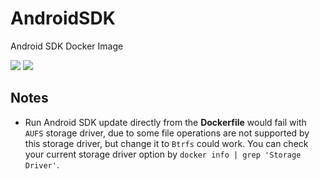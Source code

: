 # AndroidSDK

Android SDK Docker Image

[![](https://img.shields.io/badge/Docker%20Hub-info-blue.svg)](https://hub.docker.com/r/thyrlian/android-sdk/)
[![](https://badge.imagelayers.io/thyrlian/android-sdk:latest.svg)](https://imagelayers.io/?images=thyrlian/android-sdk:latest)

## Notes

* Run Android SDK update directly from the **Dockerfile** would fail with `AUFS` storage driver, due to some file operations are not supported by this storage driver, but change it to `Btrfs` could work.  You can check your current storage driver option by `docker info | grep 'Storage Driver'`.

